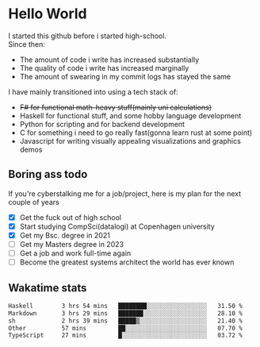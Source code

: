 # Hello World

I started this github before i started high-school.  
Since then:
- The amount of code i write has increased substantially
- The quality of code i write has increased marginally
- The amount of swearing in my commit logs has stayed the same

I have mainly transitioned into using a tech stack of:
- ~~F# for functional math-heavy stuff(mainly uni calculations)~~
- Haskell for functional stuff, and some hobby language development
- Python for scripting and for backend development
- C for something i need to go really fast(gonna learn rust at some point)
- Javascript for writing visually appealing visualizations and graphics demos

## Boring ass todo
If you're cyberstalking me for a job/project, here is my plan for the next couple of years
- [x] Get the fuck out of high school
- [x] Start studying CompSci(datalogi) at Copenhagen university
- [x] Get my Bsc. degree in 2021
- [ ] Get my Masters degree in 2023
- [ ] Get a job and work full-time again
- [ ] Become the greatest systems architect the world has ever known

## Wakatime stats
<!--START_SECTION:waka-->

```txt
Haskell        3 hrs 54 mins   ████████░░░░░░░░░░░░░░░░░   31.50 %
Markdown       3 hrs 29 mins   ███████░░░░░░░░░░░░░░░░░░   28.10 %
sh             2 hrs 39 mins   █████▒░░░░░░░░░░░░░░░░░░░   21.40 %
Other          57 mins         ██░░░░░░░░░░░░░░░░░░░░░░░   07.70 %
TypeScript     27 mins         █░░░░░░░░░░░░░░░░░░░░░░░░   03.72 %
```

<!--END_SECTION:waka-->
